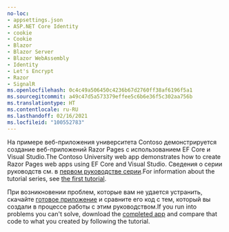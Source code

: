 ```yaml
---
no-loc:
- appsettings.json
- ASP.NET Core Identity
- cookie
- Cookie
- Blazor
- Blazor Server
- Blazor WebAssembly
- Identity
- Let's Encrypt
- Razor
- SignalR
ms.openlocfilehash: 0c4c49a506450c4236b67d2760ff38af6196f5a1
ms.sourcegitcommit: a49c47d5a573379effee5c6b6e36f5c302aa756b
ms.translationtype: HT
ms.contentlocale: ru-RU
ms.lasthandoff: 02/16/2021
ms.locfileid: "100552783"
---
```

<span data-ttu-id="564e1-101">На примере веб-приложения университета Contoso демонстрируется создание веб-приложений Razor Pages с использованием EF Core и Visual Studio.</span><span class="sxs-lookup"><span data-stu-id="564e1-101">The Contoso University web app demonstrates how to create Razor Pages web apps using EF Core and Visual Studio.</span></span> <span data-ttu-id="564e1-102">Сведения о серии руководств см. в [первом руководстве серии](xref:data/ef-rp/intro).</span><span class="sxs-lookup"><span data-stu-id="564e1-102">For information about the tutorial series, see [the first tutorial](xref:data/ef-rp/intro).</span></span>

<span data-ttu-id="564e1-103">При возникновении проблем, которые вам не удается устранить, скачайте [готовое приложение](https://github.com/dotnet/AspNetCore.Docs/tree/master/aspnetcore/data/ef-rp/intro/samples) и сравните его код с тем, который вы создали в процессе работы с этим руководством.</span><span class="sxs-lookup"><span data-stu-id="564e1-103">If you run into problems you can't solve, download the [completed app](https://github.com/dotnet/AspNetCore.Docs/tree/master/aspnetcore/data/ef-rp/intro/samples) and compare that code to what you created by following the tutorial.</span></span>
